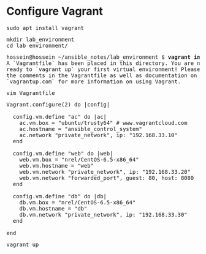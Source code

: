 # Configure Vagrant

<pre>
sudo apt install vagrant
</pre>

<pre>
mkdir lab_environment
cd lab_environment/
</pre>

<pre>
hossein@hossein ~/ansible_notes/lab_environment $ <b>vagrant init</b>
A `Vagrantfile` has been placed in this directory. You are now
ready to `vagrant up` your first virtual environment! Please read
the comments in the Vagrantfile as well as documentation on
`vagrantup.com` for more information on using Vagrant.
</pre>

<pre>
vim Vagrantfile
</pre>

<pre>
Vagrant.configure(2) do |config|

  config.vm.define "ac" do |ac|
    ac.vm.box = "ubuntu/trusty64" # www.vagrantcloud.com
    ac.hostname = "ansible_control_system"
    ac.network "private_network", ip: "192.168.33.10"
  end

  config.vm.define "web" do |web|
    web.vm.box = "nrel/CentOS-6.5-x86_64"
    web.vm.hostname = "web"
    web.vm.network "private_network", ip: "192.168.33.20"
    web.vm.network "forwarded_port", guest: 80, host: 8080
  end

  config.vm.define "db" do |db|
    db.vm.box = "nrel/CentOS-6.5-x86_64"
    db.vm.hostname = "db"
    db.vm.network "private_network", ip: "192.168.33.30"
  end

end
</pre>

<pre>
vagrant up
</pre>